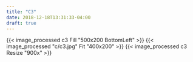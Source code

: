 ```yaml
---
title: "C3"
date: 2018-12-18T13:31:33-04:00
draft: true
---
```


{{< image_processed c3 Fill "500x200 BottomLeft" >}}
{{< image_processed "c/c3.jpg" Fit "400x200" >}}
{{< image_processed c3 Resize "900x" >}}
